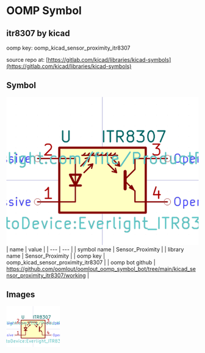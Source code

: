 # OOMP Symbol  
## itr8307  by kicad  
  
oomp key: oomp_kicad_sensor_proximity_itr8307  
  
source repo at: [https://gitlab.com/kicad/libraries/kicad-symbols](https://gitlab.com/kicad/libraries/kicad-symbols)  
## Symbol  
  
[![working.png](working_600.png)](working.png)  
| name | value | 
| --- | --- | 
| symbol name | Sensor_Proximity | 
| library name | Sensor_Proximity | 
| oomp key | oomp_kicad_sensor_proximity_itr8307 | 
| oomp bot github | https://github.com/oomlout/oomlout_oomp_symbol_bot/tree/main/kicad_sensor_proximity_itr8307/working | 
## Images  
  
[![working.png](working_140.png)](working.png)  
